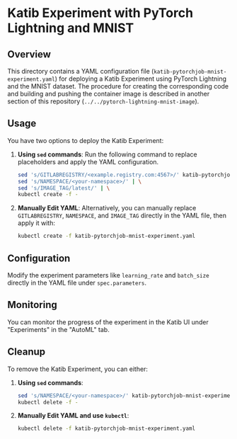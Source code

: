 # Katib Experiment with PyTorch Lightning and MNIST

## Overview

This directory contains a YAML configuration file 
(`katib-pytorchjob-mnist-experiment.yaml`) for deploying a Katib Experiment 
using PyTorch Lightning and the MNIST dataset. The procedure for creating the 
corresponding code and building and pushing the container image is described in 
another section of this repository (`../../pytorch-lightning-mnist-image`).

## Usage

You have two options to deploy the Katib Experiment:

1. **Using `sed` commands**: Run the following command to replace placeholders 
   and apply the YAML configuration.

    ```sh
    sed 's/GITLABREGISTRY/<example.registry.com:4567>/' katib-pytorchjob-mnist-experiment.yaml | \
    sed 's/NAMESPACE/<your-namespace>/' | \
    sed 's/IMAGE_TAG/latest/' | \
    kubectl create -f -
    ```

2. **Manually Edit YAML**: Alternatively, you can manually replace 
   `GITLABREGISTRY`, `NAMESPACE`, and `IMAGE_TAG` directly in the YAML file, 
   then apply it with:

    ```sh
    kubectl create -f katib-pytorchjob-mnist-experiment.yaml
    ```

## Configuration

Modify the experiment parameters like `learning_rate` and `batch_size` directly
in the YAML file under `spec.parameters`.

## Monitoring

You can monitor the progress of the experiment in the Katib UI under 
"Experiments" in the "AutoML" tab.

## Cleanup

To remove the Katib Experiment, you can either:

1. **Using `sed` commands**:

    ```sh
    sed 's/NAMESPACE/<your-namespace>/' katib-pytorchjob-mnist-experiment.yaml | \
    kubectl delete -f -
    ```

2. **Manually Edit YAML and use `kubectl`**:

    ```sh
    kubectl delete -f katib-pytorchjob-mnist-experiment.yaml
    ```
